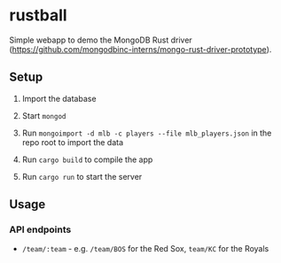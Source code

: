 rustball
========

Simple webapp to demo the MongoDB Rust driver (https://github.com/mongodbinc-interns/mongo-rust-driver-prototype).

Setup
-----

1.	Import the database

2.	Start `mongod`

3.	Run `mongoimport -d mlb -c players --file mlb_players.json` in the repo root to import the data

4.	Run `cargo build` to compile the app

5.	Run `cargo run` to start the server

Usage
-----

### API endpoints

-	`/team/:team` - e.g. `/team/BOS` for the Red Sox, `team/KC` for the Royals
